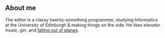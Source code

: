 ## About me
The editor is a classy twenty-something programmer, studying Informatics
at the University of Edinburgh & making things on the side.
He likes elevator music, gin, and [falling out of planes](/blog/skydiving/).
